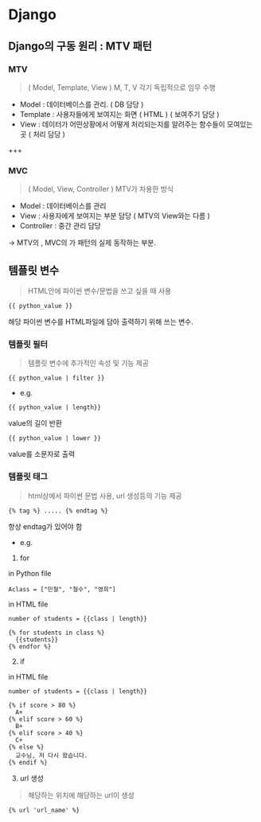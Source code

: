 # Django

## Django의 구동 원리 : MTV 패턴

### MTV
>  ( Model, Template, View )
> M, T, V 각기 독립적으로 임무 수행

- Model : 데이터베이스를 관리. ( DB 담당 )
- Template : 사용자들에게 보여지는 화면 ( HTML ) ( 보여주기 담당 ) 
- View : 데이터가 어떤상황에서 어떻게 처리되는지를 알려주는 함수들이 모여있는 곳 ( 처리 담당 )

+++
### MVC
> ( Model, View, Controller )
> MTV가 차용한 방식

- Model : 데이터베이스를 관리
- View : 사용자에게 보여지는 부분 담당 ( MTV의 View와는 다름 )
- Controller : 중간 관리 담당

-> MTV의 <VIEW>, MVC의 <CONTROLLER>가 패턴의 실제 동작하는 부분.
  
## 템플릿 변수
> HTML안에 파이썬 변수/문법을 쓰고 싶을 때 사용
```
{{ python_value }}
```

해당 파이썬 변수를 HTML파일에 담아 출력하기 위해 쓰는 변수.


### 템플릿 필터
> 템플릿 변수에 추가적인 속성 및 기능 제공
```
{{ python_value | filter }}
```

- e.g. 
```
{{ python_value | length}} 
```
value의 길이 반환
```
{{ python_value | lower }}
```
value를 소문자로 출력

### 템플릿 태그
> html상에서 파이썬 문법 사용, url 생성등의 기능 제공

```
{% tag %} ..... {% endtag %}
```
항상 endtag가 있어야 함

- e.g.
1. for

in Python file
```
Aclass = ["민철", "철수", "영희"]
```

in HTML file
```
number of students = {{class | length}}

{% for students in class %}
  {{students}}
{% endfor %}
```

2. if

in HTML file
```
number of students = {{class | length}}

{% if score > 80 %}
  A+
{% elif score > 60 %}
  B+
{% elif score > 40 %}
  C+
{% else %}
  교수님, 저 다시 왔습니다.
{% endif %}
```

3. url 생성
> 해당하는 위치에 해당하는 url이 생성

```
{% url 'url_name' %}
```








